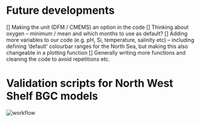 # Future developments

[]	Making the unit (DFM / CMEMS) an option in the code
[]	Thinking about oxygen – minimum / mean and which months to use as default?
[]	Adding more variables to our code (e.g. pH, Si, temperature, salinity etc) – including defining ‘default’ colourbar ranges for the North Sea, but making this also changeable in a plotting function
[]	Generally writing more functions and cleaning the code to avoid repetitions etc. 


# Validation scripts for North West Shelf BGC models

![workflow](https://github.com/user-attachments/assets/02dfeca8-927d-41fb-b158-9efa1c3cb612)



